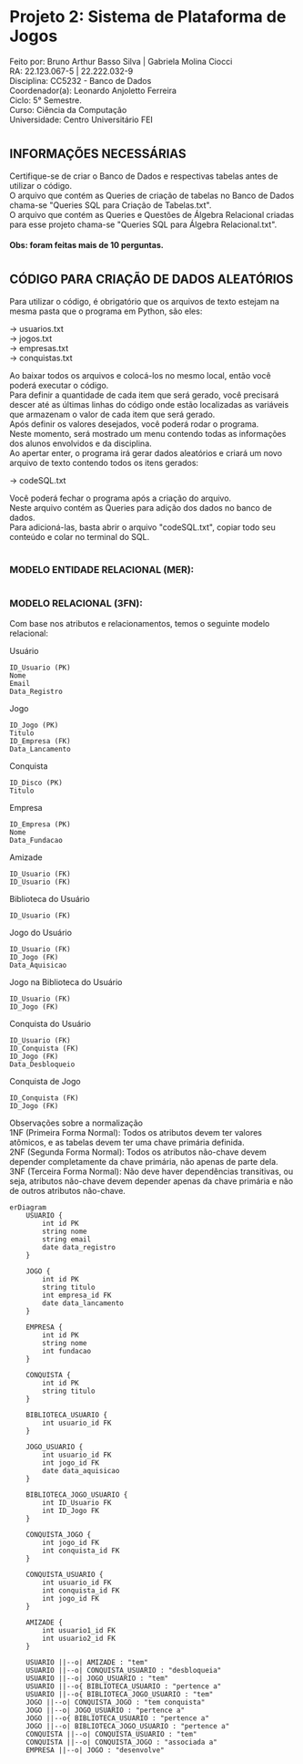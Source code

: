 # Projeto 2: Sistema de Plataforma de Jogos

Feito por: Bruno Arthur Basso Silva | Gabriela Molina Ciocci 
<br>
RA: 22.123.067-5 | 22.222.032-9 
<br>
Disciplina: CC5232 - Banco de Dados
<br>
Coordenador(a): Leonardo Anjoletto Ferreira
<br>
Ciclo: 5° Semestre. 
<br>
Curso: Ciência da Computação
<br>
Universidade: Centro Universitário FEI

#

## INFORMAÇÕES NECESSÁRIAS

Certifique-se de criar o Banco de Dados e respectivas tabelas antes de utilizar o código.
<br>
O arquivo que contém as Queries de criação de tabelas no Banco de Dados chama-se "Queries SQL para Criação de Tabelas.txt".
<br>
O arquivo que contém as Queries e Questões de Álgebra Relacional criadas para esse projeto chama-se "Queries SQL para Álgebra Relacional.txt".
<br>
#### Obs: foram feitas mais de 10 perguntas.

#

## CÓDIGO PARA CRIAÇÃO DE DADOS ALEATÓRIOS

Para utilizar o código, é obrigatório que os arquivos de texto estejam na mesma pasta que o programa em Python, são eles:

   -> usuarios.txt
   <br>
   -> jogos.txt
   <br>
   -> empresas.txt
   <br>
   -> conquistas.txt

Ao baixar todos os arquivos e colocá-los no mesmo local, então você poderá executar o código.
<br>
Para definir a quantidade de cada item que será gerado, você precisará descer até as últimas linhas do código onde estão localizadas as variáveis que armazenam o valor de cada item que será gerado.
<br>
Após definir os valores desejados, você poderá rodar o programa.
<br>
Neste momento, será mostrado um menu contendo todas as informações dos alunos envolvidos e da disciplina.
<br>
Ao apertar enter, o programa irá gerar dados aleatórios e criará um novo arquivo de texto contendo todos os itens gerados:

   -> codeSQL.txt

Você poderá fechar o programa após a criação do arquivo.
<br>
Neste arquivo contém as Queries para adição dos dados no banco de dados.
<br>
Para adicioná-las, basta abrir o arquivo "codeSQL.txt", copiar todo seu conteúdo e colar no terminal do SQL.

#

### MODELO ENTIDADE RELACIONAL (MER):

#

### MODELO RELACIONAL (3FN):

Com base nos atributos e relacionamentos, temos o seguinte modelo relacional:

Usuário

    ID_Usuario (PK)
    Nome
    Email
    Data_Registro

Jogo

    ID_Jogo (PK)
    Titulo
    ID_Empresa (FK)
    Data_Lancamento

Conquista

    ID_Disco (PK)
    Titulo

Empresa

    ID_Empresa (PK)
    Nome
    Data_Fundacao

Amizade

    ID_Usuario (FK)
    ID_Usuario (FK)

Biblioteca do Usuário

    ID_Usuario (FK)

Jogo do Usuário

    ID_Usuario (FK)
    ID_Jogo (FK)
    Data_Aquisicao

Jogo na Biblioteca do Usuário

    ID_Usuario (FK)
    ID_Jogo (FK)

Conquista do Usuário

    ID_Usuario (FK)
    ID_Conquista (FK)
    ID_Jogo (FK)
    Data_Desbloqueio

 Conquista de Jogo

    ID_Conquista (FK)
    ID_Jogo (FK)
    

Observações sobre a normalização
<br>
1NF (Primeira Forma Normal): Todos os atributos devem ter valores atômicos, e as tabelas devem ter uma chave primária definida.
<br>
2NF (Segunda Forma Normal): Todos os atributos não-chave devem depender completamente da chave primária, não apenas de parte dela.
<br>
3NF (Terceira Forma Normal): Não deve haver dependências transitivas, ou seja, atributos não-chave devem depender apenas da chave primária e não de outros atributos não-chave.
<br>

```mermaid
erDiagram
    USUARIO {
        int id PK
        string nome
        string email
        date data_registro
    }

    JOGO {
        int id PK
        string titulo
        int empresa_id FK
        date data_lancamento
    }

    EMPRESA {
        int id PK
        string nome
        int fundacao
    }

    CONQUISTA {
        int id PK
        string titulo
    }

    BIBLIOTECA_USUARIO {
        int usuario_id FK
    }

    JOGO_USUARIO {
        int usuario_id FK
        int jogo_id FK
        date data_aquisicao
    }

    BIBLIOTECA_JOGO_USUARIO {
        int ID_Usuario FK
        int ID_Jogo FK
    }

    CONQUISTA_JOGO {
        int jogo_id FK
        int conquista_id FK
    }

    CONQUISTA_USUARIO {
        int usuario_id FK
        int conquista_id FK
        int jogo_id FK
    }

    AMIZADE {
        int usuario1_id FK
        int usuario2_id FK
    }

    USUARIO ||--o| AMIZADE : "tem"
    USUARIO ||--o| CONQUISTA_USUARIO : "desbloqueia"
    USUARIO ||--o| JOGO_USUARIO : "tem"
    USUARIO ||--o{ BIBLIOTECA_USUARIO : "pertence a"
    USUARIO ||--o{ BIBLIOTECA_JOGO_USUARIO : "tem"
    JOGO ||--o| CONQUISTA_JOGO : "tem conquista"
    JOGO ||--o| JOGO_USUARIO : "pertence a"
    JOGO ||--o{ BIBLIOTECA_USUARIO : "pertence a"
    JOGO ||--o| BIBLIOTECA_JOGO_USUARIO : "pertence a"
    CONQUISTA ||--o| CONQUISTA_USUARIO : "tem"
    CONQUISTA ||--o| CONQUISTA_JOGO : "associada a"
    EMPRESA ||--o| JOGO : "desenvolve"
```
